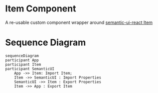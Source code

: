 # Item Component

A re-usable custom component wrapper around [semantic-ui-react Item](https://react.semantic-ui.com/views/item)

# Sequence Diagram

```mermaid
sequenceDiagram
participant App
participant Item
participant SemanticUI
    App ->> Item: Import Item;
    Item ->> SemanticUI : Import Properties
    SemanticUI ->> Item : Export Properties
    Item ->> App : Export Item
```
